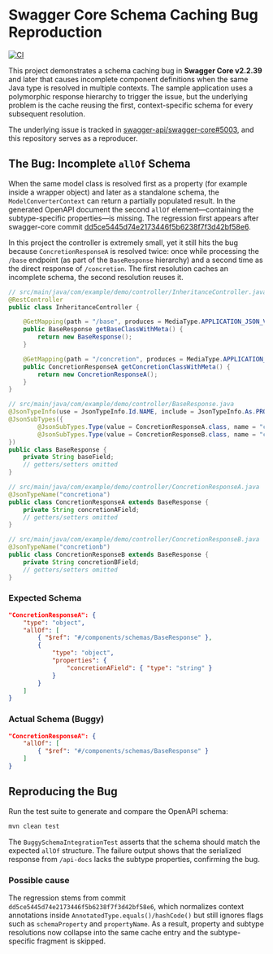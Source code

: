 # Swagger Core Schema Caching Bug Reproduction

[![CI](https://github.com/benjaminknauer/swagger-core/actions/workflows/ci.yml/badge.svg)](https://github.com/benjaminknauer/swagger-core/actions/workflows/ci.yml)

This project demonstrates a schema caching bug in **Swagger Core v2.2.39** and later that causes incomplete component definitions when the same Java type is resolved in multiple contexts. The sample application uses a polymorphic response hierarchy to trigger the issue, but the underlying problem is the cache reusing the first, context-specific schema for every subsequent resolution.

The underlying issue is tracked in [swagger-api/swagger-core#5003](https://github.com/swagger-api/swagger-core/issues/5003), and this repository serves as a reproducer.

## The Bug: Incomplete `allOf` Schema

When the same model class is resolved first as a property (for example inside a wrapper object) and later as a standalone schema, the `ModelConverterContext` can return a partially populated result. In the generated OpenAPI document the second `allOf` element—containing the subtype-specific properties—is missing. The regression first appears after swagger-core commit [dd5ce5445d74e2173446f5b6238f7f3d42bf58e6](https://github.com/swagger-api/swagger-core/commit/dd5ce5445d74e2173446f5b6238f7f3d42bf58e6).

In this project the controller is extremely small, yet it still hits the bug because `ConcretionResponseA` is resolved twice: once while processing the `/base` endpoint (as part of the `BaseResponse` hierarchy) and a second time as the direct response of `/concretion`. The first resolution caches an incomplete schema, the second resolution reuses it.

```java
// src/main/java/com/example/demo/controller/InheritanceController.java
@RestController
public class InheritanceController {

    @GetMapping(path = "/base", produces = MediaType.APPLICATION_JSON_VALUE)
    public BaseResponse getBaseClassWithMeta() {
        return new BaseResponse();
    }

    @GetMapping(path = "/concretion", produces = MediaType.APPLICATION_JSON_VALUE)
    public ConcretionResponseA getConcretionClassWithMeta() {
        return new ConcretionResponseA();
    }
}

// src/main/java/com/example/demo/controller/BaseResponse.java
@JsonTypeInfo(use = JsonTypeInfo.Id.NAME, include = JsonTypeInfo.As.PROPERTY, property = "myType")
@JsonSubTypes({
        @JsonSubTypes.Type(value = ConcretionResponseA.class, name = "concretiona"),
        @JsonSubTypes.Type(value = ConcretionResponseB.class, name = "concretionb")
})
public class BaseResponse {
    private String baseField;
    // getters/setters omitted
}

// src/main/java/com/example/demo/controller/ConcretionResponseA.java
@JsonTypeName("concretiona")
public class ConcretionResponseA extends BaseResponse {
    private String concretionAField;
    // getters/setters omitted
}

// src/main/java/com/example/demo/controller/ConcretionResponseB.java
@JsonTypeName("concretionb")
public class ConcretionResponseB extends BaseResponse {
    private String concretionBField;
    // getters/setters omitted
}
```

### Expected Schema

```json
"ConcretionResponseA": {
    "type": "object",
    "allOf": [
        { "$ref": "#/components/schemas/BaseResponse" },
        {
            "type": "object",
            "properties": {
                "concretionAField": { "type": "string" }
            }
        }
    ]
}
```

### Actual Schema (Buggy)

```json
"ConcretionResponseA": {
    "allOf": [
        { "$ref": "#/components/schemas/BaseResponse" }
    ]
}
```

## Reproducing the Bug

Run the test suite to generate and compare the OpenAPI schema:
```bash
mvn clean test
```

The `BuggySchemaIntegrationTest` asserts that the schema should match the expected `allOf` structure. The failure output shows that the serialized response from `/api-docs` lacks the subtype properties, confirming the bug.

### Possible cause

The regression stems from commit `dd5ce5445d74e2173446f5b6238f7f3d42bf58e6`, which normalizes context annotations inside `AnnotatedType.equals()/hashCode()` but still ignores flags such as `schemaProperty` and `propertyName`. As a result, property and subtype resolutions now collapse into the same cache entry and the subtype-specific fragment is skipped.
